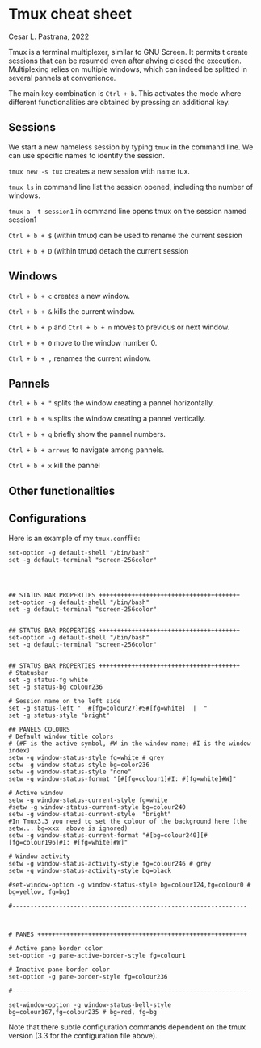 # Tmux cheat sheet

Cesar L. Pastrana, 2022


Tmux is a terminal multiplexer, similar to GNU Screen. It permits t create sessions that can be resumed even after ahving closed the execution. Multiplexing relies on multiple windows, which can indeed be splitted in several pannels at convenience.

The main key combination is `Ctrl + b`. This activates the mode where different functionalities are obtained by pressing an additional key.

## Sessions 
We start a new nameless session by typing `tmux` in the command line. We can use specific names to identify the session.

`tmux new -s tux` creates a new session with name tux.

`tmux ls` in command line list the session opened, including the number of windows.

`tmux a -t session1` in command line opens tmux on the session named session1

`Ctrl + b + $` (within tmux) can be used to rename the current session

`Ctrl + b + D` (within tmux) detach the current session


## Windows
`Ctrl + b + c` creates a new window.

`Ctrl + b + &` kills the current window.

`Ctrl + b + p` and  `Ctrl + b + n` moves to previous or next window.

`Ctrl + b + 0` move to the window number 0.

`Ctrl + b + ,` renames the current window.


## Pannels
`Ctrl + b + "` splits the window creating a pannel horizontally.

`Ctrl + b + %` splits the window creating a pannel vertically.

`Ctrl + b + q` briefly show the pannel numbers.

`Ctrl + b + arrows` to navigate among pannels.

`Ctrl + b + x` kill the pannel

## Other functionalities



## Configurations
Here is an example of my `tmux.conf`file:

```
set-option -g default-shell "/bin/bash"
set -g default-terminal "screen-256color"




## STATUS BAR PROPERTIES +++++++++++++++++++++++++++++++++++++++
set-option -g default-shell "/bin/bash"
set -g default-terminal "screen-256color"


## STATUS BAR PROPERTIES +++++++++++++++++++++++++++++++++++++++
set-option -g default-shell "/bin/bash"
set -g default-terminal "screen-256color"


## STATUS BAR PROPERTIES +++++++++++++++++++++++++++++++++++++++
# Statusbar
set -g status-fg white
set -g status-bg colour236

# Session name on the left side
set -g status-left "  #[fg=colour27]#S#[fg=white]  |  "
set -g status-style "bright"

## PANELS COLOURS
# Default window title colors
# (#F is the active symbol, #W in the window name; #I is the window index)
setw -g window-status-style fg=white # grey
setw -g window-status-style bg=color236
setw -g window-status-style "none"
setw -g window-status-format "[#[fg=colour1]#I: #[fg=white]#W]"

# Active window
setw -g window-status-current-style fg=white
#setw -g window-status-current-style bg=colour240
setw -g window-status-current-style  "bright"
#In Tmux3.3 you need to set the colour of the background here (the setw... bg=xxx  above is ignored)
setw -g window-status-current-format "#[bg=colour240][#[fg=colour196]#I: #[fg=white]#W]"

# Window activity
setw -g window-status-activity-style fg=colour246 # grey
setw -g window-status-activity-style bg=black

#set-window-option -g window-status-style bg=colour124,fg=colour0 # bg=yellow, fg=bg1

#-----------------------------------------------------------------



# PANES ++++++++++++++++++++++++++++++++++++++++++++++++++++++++++

# Active pane border color
set-option -g pane-active-border-style fg=colour1

# Inactive pane border color
set-option -g pane-border-style fg=colour236

#-----------------------------------------------------------------

set-window-option -g window-status-bell-style bg=colour167,fg=colour235 # bg=red, fg=bg

```

Note that there subtle configuration commands dependent on the tmux version (3.3 for the configuration file above).
